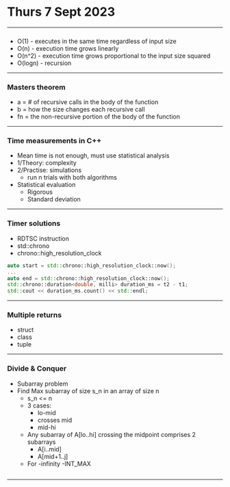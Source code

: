 # Thurs 7 Sept 2023
---
###
- O(1) - executes in the same time regardless of input size
- O(n) - execution time grows linearly
- O(n^2) - execution time grows proportional to the input size squared
- O(logn) - recursion
---
### Masters theorem
- a = # of recursive calls in the body of the function
- b = how the size changes each recursive call
- fn = the non-recursive portion of the body of the function
---
### Time measurements in C++
- Mean time is not enough, must use statistical analysis
- 1/Theory: complexity
- 2/Practise: simulations
    - run n trials with both algorithms
- Statistical evaluation
    - Rigorous
    - Standard deviation
---
### Timer solutions
- RDTSC instruction
- std::chrono
- chrono::high_resolution_clock

```cpp
auto start = std::chrono::high_resolution_clock::now();
...
auto end = std::chrono::high_resolution_clock::now();
std::chrono::duration<double, milli> duration_ms = t2 - t1;
std::cout << duration_ms.count() << std::endl;
```
---
### Multiple returns
- struct
- class
- tuple
---
### Divide & Conquer
- Subarray problem
- Find Max subarray of size s_n in an array of size n
    - s_n <= n
    - 3 cases:
        - lo-mid
        - crosses mid
        - mid-hi
    - Any subarray of A[lo..hi] crossing the midpoint comprises 2 subarrays
        - A[i..mid]
        - A[mid+1..j]
    - For -infinity -INT_MAX
```cpp

```
---
